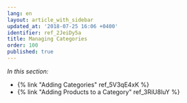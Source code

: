 ```yaml
---
lang: en
layout: article_with_sidebar
updated_at: '2018-07-25 16:06 +0400'
identifier: ref_2JeiDy5a
title: Managing Categories
order: 100
published: true
---
```

_In this section:_

*  {% link "Adding Categories" ref_5V3qE4xK %}
*  {% link "Adding Products to a Category" ref_3RiU8luY %}
